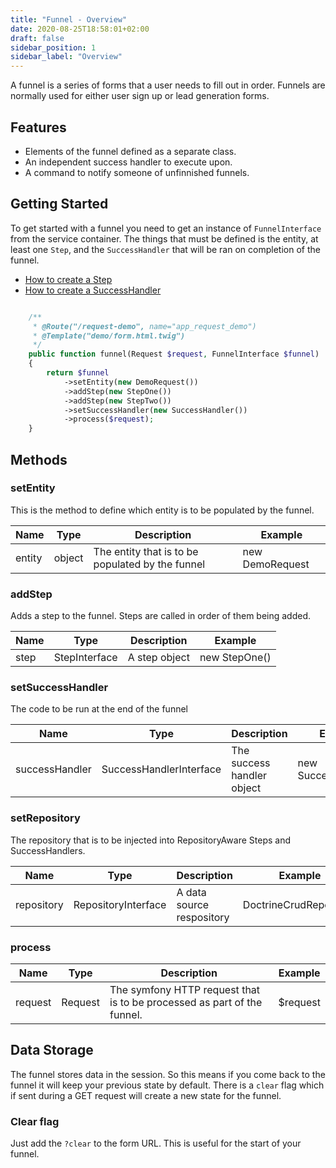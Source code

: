 ```yaml
---
title: "Funnel - Overview"
date: 2020-08-25T18:58:01+02:00
draft: false
sidebar_position: 1
sidebar_label: "Overview"
---
```

A funnel is a series of forms that a user needs to fill out in order. Funnels are normally used for either user sign up or lead generation forms.


## Features
* Elements of the funnel defined as a separate class.
* An independent success handler to execute upon.
* A command to notify someone of unfinnished funnels.

## Getting Started

To get started with a funnel you need to get an instance of `FunnelInterface` from the service container. The things that must be defined is the entity, at least one `Step`, and the `SuccessHandler` that will be ran on completion of the funnel.

* [How to create a Step](steps.md)
* [How to create a SuccessHandler](successhandler.md)


```php

    /**
     * @Route("/request-demo", name="app_request_demo")
     * @Template("demo/form.html.twig")
     */
    public function funnel(Request $request, FunnelInterface $funnel)
    {
        return $funnel
            ->setEntity(new DemoRequest())
            ->addStep(new StepOne())
            ->addStep(new StepTwo())
            ->setSuccessHandler(new SuccessHandler())
            ->process($request);
    }
```

## Methods

### setEntity

This is the method to define which entity is to be populated by the funnel.


| Name | Type | Description | Example |
| --- | --- | --- | --- |
| entity | object | The entity that is to be populated by the funnel | new DemoRequest |

### addStep

Adds a step to the funnel. Steps are called in order of them being added.

| Name | Type | Description | Example |
| --- | --- | --- | --- |
| step | StepInterface | A step object | new StepOne() |

### setSuccessHandler

The code to be run at the end of the funnel

| Name | Type | Description | Example |
| --- | --- | --- | --- |
| successHandler | SuccessHandlerInterface | The success handler object | new SuccessHandler() |

### setRepository

The repository that is to be injected into RepositoryAware Steps and SuccessHandlers.

| Name | Type | Description | Example |
| --- | --- | --- | --- |
| repository | RepositoryInterface | A data source respository | DoctrineCrudRepository |

### process

| Name | Type | Description | Example |
| --- | --- | --- | --- |
| request | Request | The symfony HTTP request that is to be processed as part of the funnel. | $request |

## Data Storage

The funnel stores data in the session. So this means if you come back to the funnel it will keep your previous state by default. There is a `clear` flag which if sent during a GET request will create a new state for the funnel.

### Clear flag

Just add the `?clear` to the form URL. This is useful for the start of your funnel.
